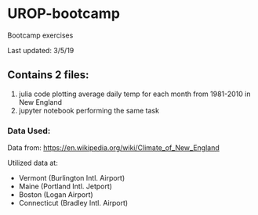 # UROP-bootcamp
Bootcamp exercises 

Last updated: 3/5/19

## Contains 2 files: 
1. julia code plotting average daily temp for each month from 1981-2010 in New England
2. jupyter notebook performing the same task

### Data Used: 
Data from: https://en.wikipedia.org/wiki/Climate_of_New_England

Utilized data at:
* Vermont (Burlington Intl. Airport)
* Maine (Portland Intl. Jetport)
* Boston (Logan Airport)
* Connecticut (Bradley Intl. Airport) 
